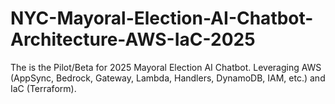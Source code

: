 # NYC-Mayoral-Election-AI-Chatbot-Architecture-AWS-IaC-2025
The is the Pilot/Beta for 2025 Mayoral Election AI Chatbot. Leveraging AWS (AppSync, Bedrock, Gateway, Lambda, Handlers, DynamoDB, IAM, etc.) and IaC (Terraform).
